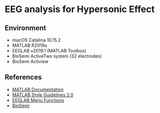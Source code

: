 # EEG analysis for Hypersonic Effect

## Environment
- macOS Catalina 10.15.2
- MATLAB R2019a
- EEGLAB v2019.1 (MATLAB Toolbox)
- BioSemi ActiveTwo system (32 electrodes)
- BioSemi Actiview

## References
- [MATLAB Documentation](https://mathworks.com/help/index.html)
- [MATLAB Style Guidelines 2.0](https://jp.mathworks.com/matlabcentral/fileexchange/46056-matlab-style-guidelines-2-0)
- [EEGLAB Menu Functions](https://sccn.ucsd.edu/wiki/EEGLAB_Menu_Functions)
- [BioSemi](https://www.biosemi.com/)
